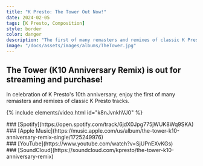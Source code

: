 ```yaml
---
title: "K Presto: The Tower Out Now!"
date: 2024-02-05
tags: [K Presto, Composition]
style: border
color: danger
description: "The first of many remasters and remixes of classic K Presto tracks. "
image: "/docs/assets/images/albums/TheTower.jpg"
---
```


## The Tower (K10 Anniversary Remix) is out for streaming and purchase!

In celebration of K Presto's 10th annive​rsary, enjoy the first of many remasters and remixes of classic K Presto tracks. 

{% include elements/video.html id="k8nJvnkhVJ0" %}

<div class="row" markdown="1">
<div class="col" markdown="1">
### [Spotify](https://open.spotify.com/track/6jdX0Jpg775jWUK8Wq9SKA)
</div>

<div class="col" markdown="1">
### [Apple Music](https://music.apple.com/us/album/the-tower-k10-anniversary-remix-single/1725249976)
</div>

<div class="col" markdown="1">
### [YouTube](https://www.youtube.com/watch?v=SjUPnEXvKGs)
</div>

<div class="col" markdown="1">
### [SoundCloud](https://soundcloud.com/kpresto/the-tower-k10-anniversary-remix)
</div>

</div>